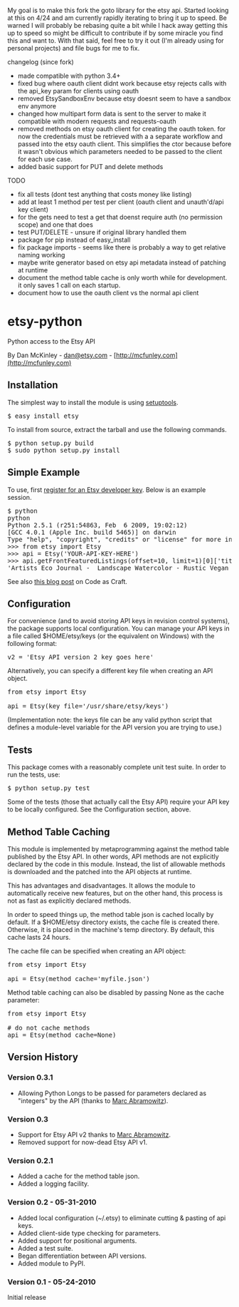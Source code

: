 My goal is to make this fork the goto library for the etsy api. Started looking at this on 4/24 and am currently rapidly iterating to bring it up to speed. Be warned I will probably be rebasing quite a bit while I hack away getting this up to speed so might be difficult to contribute if by some miracle you find this and want to. With that said, feel free to try it out (I'm already using for personal projects) and file bugs for me to fix.

changelog (since fork)
- made compatible with python 3.4+
- fixed bug where oauth client didnt work because etsy rejects calls with the api_key param for clients using oauth
- removed EtsySandboxEnv because etsy doesnt seem to have a sandbox env anymore
- changed how multipart form data is sent to the server to make it compatible with modern requests and requests-oauth
- removed methods on etsy oauth client for creating the oauth token. for now the credentials must be retrieved with a
a separate workflow and passed into the etsy oauth client. This simplifies the ctor because before it wasn't obvious
which parameters needed to be passed to the client for each use case.
- added basic support for PUT and delete methods

TODO
- fix all tests (dont test anything that costs money like listing)
- add at least 1 method per test per client (oauth client and unauth'd/api key client)
- for the gets need to test a get that doenst require auth (no permission scope) and one that does
- test PUT/DELETE - unsure if original library handled them
- package for pip instead of easy_install
- fix package imports - seems like there is probably a way to get relative naming working
- maybe write generator based on etsy api metadata instead of patching at runtime
- document the method table cache is only worth while for development. it only saves 1 call on each startup.
- document how to use the oauth client vs the normal api client

# etsy-python
Python access to the Etsy API

By Dan McKinley - dan@etsy.com - [http://mcfunley.com](http://mcfunley.com)

## Installation

The simplest way to install the module is using 
[setuptools](http://pypi.python.org/pypi/setuptools).

<pre>
$ easy_install etsy
</pre>

To install from source, extract the tarball and use the following commands.

<pre>
$ python setup.py build
$ sudo python setup.py install
</pre>

## Simple Example

To use, first [register for an Etsy developer key](http://developer.etsy.com/).
Below is an example session. 

<pre>
$ python
python
Python 2.5.1 (r251:54863, Feb  6 2009, 19:02:12) 
[GCC 4.0.1 (Apple Inc. build 5465)] on darwin
Type "help", "copyright", "credits" or "license" for more information.
>>> from etsy import Etsy
>>> api = Etsy('YOUR-API-KEY-HERE')
>>> api.getFrontFeaturedListings(offset=10, limit=1)[0]['title']
'Artists Eco Journal -  Landscape Watercolor - Rustic Vegan Hemp and Recycled Rubber'
</pre>


See also [this blog post](http://codeascraft.etsy.com/2010/04/22/announcing-etsys-new-api/)
on Code as Craft.


## Configuration

For convenience (and to avoid storing API keys in revision control
systems), the package supports local configuration. You can manage
your API keys in a file called $HOME/etsy/keys (or the equivalent on
Windows) with the following format:

<pre>
v2 = 'Etsy API version 2 key goes here'
</pre>

Alternatively, you can specify a different key file when creating an API object.

<pre>
from etsy import Etsy

api = Etsy(key_file='/usr/share/etsy/keys')
</pre>

(Implementation note: the keys file can be any valid python script that defines
a module-level variable for the API version you are trying to use.)

## Tests

This package comes with a reasonably complete unit test suite. In order to run
the tests, use:

<pre>
$ python setup.py test
</pre>

Some of the tests (those that actually call the Etsy API) require your API key
to be locally configured. See the Configuration section, above.


## Method Table Caching

This module is implemented by metaprogramming against the method table published
by the Etsy API. In other words, API methods are not explicitly declared by the
code in this module. Instead, the list of allowable methods is downloaded and 
the patched into the API objects at runtime.

This has advantages and disadvantages. It allows the module to automatically 
receive new features, but on the other hand, this process is not as fast as 
explicitly declared methods. 

In order to speed things up, the method table json is cached locally by default.
If a $HOME/etsy directory exists, the cache file is created there. Otherwise, it 
is placed in the machine's temp directory. By default, this cache lasts 24 hours.

The cache file can be specified when creating an API object:

<pre>
from etsy import Etsy

api = Etsy(method_cache='myfile.json')
</pre>

Method table caching can also be disabled by passing None as the cache parameter:

<pre>
from etsy import Etsy

# do not cache methods
api = Etsy(method_cache=None)
</pre>


## Version History


### Version 0.3.1
* Allowing Python Longs to be passed for parameters declared as "integers" by the API 
  (thanks to [Marc Abramowitz](http://marc-abramowitz.com)). 


### Version 0.3 
* Support for Etsy API v2 thanks to [Marc Abramowitz](http://marc-abramowitz.com). 
* Removed support for now-dead Etsy API v1. 


### Version 0.2.1 
* Added a cache for the method table json.
* Added a logging facility.


### Version 0.2 - 05-31-2010
* Added local configuration (~/.etsy) to eliminate cutting & pasting of api keys.
* Added client-side type checking for parameters.
* Added support for positional arguments.
* Added a test suite.
* Began differentiation between API versions.
* Added module to PyPI. 

### Version 0.1 - 05-24-2010 
Initial release